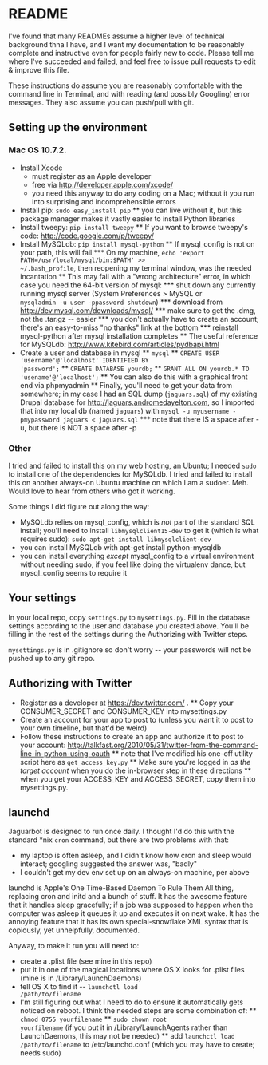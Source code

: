 # README

I've found that many READMEs assume a higher level of technical background thna I have, and I want my documentation to be reasonably complete and instructive even for people fairly new to code.  Please tell me where I've succeeded and failed, and feel free to issue pull requests to edit & improve this file.

These instructions do assume you are reasonably comfortable with the command line in Terminal, and with reading (and possibly Googling) error messages.  They also assume you can push/pull with git.

## Setting up the environment
### Mac OS 10.7.2.

* Install Xcode
    * must register as an Apple developer
    * free via http://developer.apple.com/xcode/
    * you need this anyway to do any coding on a Mac; without it you run into surprising and incomprehensible errors
* Install pip: <code>sudo easy_install pip</code>
** you can live without it, but this package manager makes it vastly easier to install Python libraries
* Install tweepy: <code>pip install tweepy</code>
** If you want to browse tweepy's code: http://code.google.com/p/tweepy/
* Install MySQLdb: <code>pip install mysql-python</code>
** If mysql_config is not on your path, this will fail
*** On my machine, <code>echo 'export PATH=/usr/local/mysql/bin:$PATH' >> ~/.bash_profile</code>, then reopening my terminal window, was the needed incantation
** This may fail with a "wrong architecture" error, in which case you need the 64-bit version of mysql:
*** shut down any currently running mysql server (System Preferences > MySQL or <code> mysqladmin -u user -ppassword shutdown</code>)
*** download from http://dev.mysql.com/downloads/mysql/
*** make sure to get the .dmg, not the .tar.gz -- easier
*** you don't actually have to create an account; there's an easy-to-miss "no thanks" link at the bottom
*** reinstall mysql-python after mysql installation completes
** The useful reference for MySQLdb: http://www.kitebird.com/articles/pydbapi.html
* Create a user and database in mysql
** <code>mysql</code>
** <code>CREATE USER 'username'@'localhost' IDENTIFIED BY 'password';</code>
** <code>CREATE DATABASE yourdb;</code>
** <code>GRANT ALL ON yourdb.* TO 'usename'@'localhost';</code>
** You can also do this with a graphical front end via phpmyadmin
** Finally, you'll need to get your data from somewhere; in my case I had an SQL dump (<code>jaguars.sql</code>) of my existing Drupal database for http://jaguars.andromedayelton.com, so I imported that into my local db (named <code>jaguars</code>) with <code>mysql -u myusername -pmypassword jaguars < jaguars.sql</code>
*** note that there IS a space after -u, but there is NOT a space after -p

### Other

I tried and failed to install this on my web hosting, an Ubuntu; I needed <code>sudo</code> to install one of the dependencies for MySQLdb.  I tried and failed to install this on another always-on Ubuntu machine on which I am a sudoer.  Meh.  Would love to hear from others who got it working.

Some things I did figure out along the way:

* MySQLdb relies on mysql_config, which is _not_ part of the standard SQL install; you'll need to install <code>libmysqlclient15-dev</code> to get it (which is what requires sudo): <code>sudo apt-get install libmysqlclient-dev</code>
* you can install MySQLdb with <sudo>apt-get install python-mysqldb</code>
* you can install everything _except_ mysql_config to a virtual environment without needing sudo, if you feel like doing the virtualenv dance, but mysql_config seems to require it

## Your settings
In your local repo, copy <code>settings.py</code> to <code>mysettings.py</code>.  Fill in the database settings according to the user and database you created above.  You'll be filling in the rest of the settings during the Authorizing with Twitter steps.

<code>mysettings.py</code> is in .gitignore so don't worry -- your passwords will not be pushed up to any git repo.

## Authorizing with Twitter
* Register as a developer at https://dev.twitter.com/ .
** Copy your CONSUMER_SECRET and CONSUMER_KEY into mysettings.py
* Create an account for your app to post to (unless you want it to post to your own timeline, but that'd be weird)
* Follow these instructions to create an app and authorize it to post to your account: http://talkfast.org/2010/05/31/twitter-from-the-command-line-in-python-using-oauth
** note that I've modified his one-off utility script here as <code>get_access_key.py</code>
** Make sure you're logged in _as the target account_ when you do the in-browser step in these directions
** when you get your ACCESS_KEY and ACCESS_SECRET, copy them into mysettings.py.

## launchd
Jaguarbot is designed to run once daily.  I thought I'd do this with the standard *nix <code>cron</code> command, but there are two problems with that:
* my laptop is often asleep, and I didn't know how cron and sleep would interact; googling suggested the answer was, "badly"
* I couldn't get my dev env set up on an always-on machine, per above

launchd is Apple's One Time-Based Daemon To Rule Them All thing, replacing cron and initd and a bunch of stuff.  It has the awesome feature that it handles sleep gracefully; if a job was supposed to happen when the computer was asleep it queues it up and executes it on next wake.  It has the annoying feature that it has its own special-snowflake XML syntax that is copiously, yet unhelpfully, documented.

Anyway, to make it run you will need to:
* create a .plist file (see mine in this repo)
* put it in one of the magical locations where OS X looks for .plist files (mine is in /Library/LaunchDaemons)
* tell OS X to find it -- <code>launchctl load /path/to/filename</code>
* I'm still figuring out what I need to do to ensure it automatically gets noticed on reboot.  I think the needed steps are some combination of:
** <code>chmod 0755 yourfilename</code>
** <code>sudo chown root yourfilename</code> (if you put it in /Library/LaunchAgents rather than LaunchDaemons, this may not be needed)
** add <code>launchctl load /path/to/filename</code> to /etc/launchd.conf (which you may have to create; needs sudo) 
